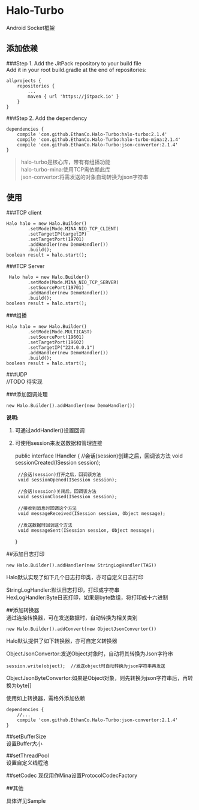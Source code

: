 # Halo-Turbo #
Android Socket框架  

## 添加依赖 ##
###Step 1. Add the JitPack repository to your build file  
Add it in your root build.gradle at the end of repositories:  

	allprojects {
		repositories {
			...
			maven { url 'https://jitpack.io' }
		}
	}  

###Step 2. Add the dependency  

	dependencies {
        compile 'com.github.EthanCo.Halo-Turbo:halo-turbo:2.1.4'
		compile 'com.github.EthanCo.Halo-Turbo:halo-turbo-mina:2.1.4'
		compile 'com.github.EthanCo.Halo-Turbo:json-convertor:2.1.4'
	}

> halo-turbo是核心库，带有有组播功能  
> halo-turbo-mina:使用TCP需依赖此库  
> json-convertor:将需发送的对象自动转换为json字符串

## 使用 ##

###TCP client

	Halo halo = new Halo.Builder()
            .setMode(Mode.MINA_NIO_TCP_CLIENT)
            .setTargetIP(targetIP)
            .setTargetPort(19701)
			.addHandler(new DemoHandler())
            .build();  
	boolean result = halo.start();

###TCP Server  

	 Halo halo = new Halo.Builder()
            .setMode(Mode.MINA_NIO_TCP_SERVER)
            .setSourcePort(19701)
			.addHandler(new DemoHandler())
            .build();
	boolean result = halo.start();

###组播  

	Halo halo = new Halo.Builder()
            .setMode(Mode.MULTICAST)
            .setSourcePort(19601)
            .setTargetPort(19602)
            .setTargetIP("224.0.0.1")
            .addHandler(new DemoHandler())
            .build();
	boolean result = halo.start();  

###UDP  
//TODO 待实现

###添加回调处理  

	new Halo.Builder().addHandler(new DemoHandler())  

**说明:**  
1. 可通过addHandler()设置回调  
2. 可使用session来发送数据和管理连接  

	public interface IHandler {
	    //会话(session)创建之后，回调该方法
	    void sessionCreated(ISession session);
	
	    //会话(session)打开之后，回调该方法
	    void sessionOpened(ISession session);
	
	    //会话(session)关闭后，回调该方法
	    void sessionClosed(ISession session);
	
	    //接收到消息时回调这个方法
	    void messageReceived(ISession session, Object message);
	
	    //发送数据时回调这个方法
	    void messageSent(ISession session, Object message);
	}  

##添加日志打印  

	new Halo.Builder().addHandler(new StringLogHandler(TAG))  

Halo默认实现了如下几个日志打印类，亦可自定义日志打印  

StringLogHandler:默认日志打印，打印成字符串  
HexLogHandler:Byte日志打印，如果是byte数组，将打印成十六进制  

##添加转换器  
通过连接转换器，可在发送数据时，自动转换为相关类别  

	new Halo.Builder().addConvert(new ObjectJsonConvertor())  

Halo默认提供了如下转换器，亦可自定义转换器  

ObjectJsonConvertor:发送Object对象时，自动将其转换为Json字符串  

	session.write(object);  //发送object时自动转换为json字符串再发送

ObjectJsonByteConvertor:如果是Object对象，则先转换为json字符串后，再转换为byte[]

使用如上转换器，需格外添加依赖  

	dependencies {
     	//...
		compile 'com.github.EthanCo.Halo-Turbo:json-convertor:2.1.4'
	}

##setBufferSize  
设置Buffer大小  

##setThreadPool  
设置自定义线程池  

##setCodec
现仅用作Mina设置ProtocolCodecFactory

##其他  

具体详见Sample


